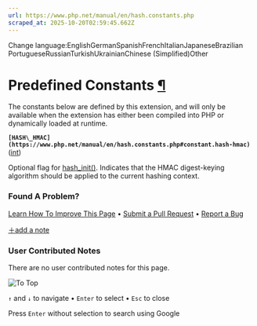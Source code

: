```yaml
---
url: https://www.php.net/manual/en/hash.constants.php
scraped_at: 2025-10-20T02:59:45.662Z
---
```


Change language:EnglishGermanSpanishFrenchItalianJapaneseBrazilian PortugueseRussianTurkishUkrainianChinese (Simplified)Other

# Predefined Constants [¶](https://www.php.net/manual/en/hash.constants.php\#hash.constants)

The constants below are defined by this extension, and
will only be available when the extension has either
been compiled into PHP or dynamically loaded at runtime.

**`[HASH\_HMAC](https://www.php.net/manual/en/hash.constants.php#constant.hash-hmac)`**
([int](https://www.php.net/manual/en/language.types.integer.php))

Optional flag for [hash\_init()](https://www.php.net/manual/en/function.hash-init.php).
Indicates that the HMAC digest-keying algorithm should be
applied to the current hashing context.


### Found A Problem?

[Learn How To Improve This Page](https://github.com/php/doc-base/blob/master/README.md "This will take you to our contribution guidelines on GitHub")
•
[Submit a Pull Request](https://github.com/php/doc-en/blob/master/reference/hash/constants.xml)
•
[Report a Bug](https://github.com/php/doc-en/issues/new?body=From%20manual%20page:%20https:%2F%2Fphp.net%2Fhash.constants%0A%0A---)

[＋add a note](https://www.php.net/manual/add-note.php?sect=hash.constants&repo=en&redirect=https://www.php.net/manual/en/hash.constants.php)

### User Contributed Notes

There are no user contributed notes for this page.

![To Top](https://www.php.net/images/to-top@2x.png)

`↑` and `↓` to navigate •
`Enter` to select •
`Esc` to close


Press `Enter` without
selection to search using Google